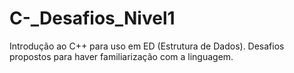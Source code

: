 # C-_Desafios_Nivel1
Introdução ao C++ para uso em ED (Estrutura de Dados). Desafios propostos para haver familiarização com a linguagem.
